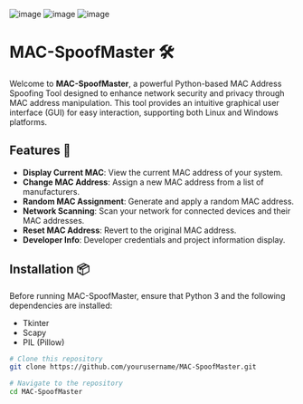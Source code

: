![image](https://github.com/FaizanPervaz/MAC-SpoofMaster/assets/121532370/2ebc6dd2-f177-4197-9a5d-a01c96ef2dc3)
![image](https://github.com/FaizanPervaz/MAC-SpoofMaster/assets/121532370/0c1f996b-1181-44d2-9ada-e4685c1f70f1)
![image](https://github.com/FaizanPervaz/MAC-SpoofMaster/assets/121532370/d4ac8e52-b4f9-433e-9a2d-eda890a27252)

# MAC-SpoofMaster 🛠️

Welcome to **MAC-SpoofMaster**, a powerful Python-based MAC Address Spoofing Tool designed to enhance network security and privacy through MAC address manipulation. This tool provides an intuitive graphical user interface (GUI) for easy interaction, supporting both Linux and Windows platforms.

## Features 🌟
- **Display Current MAC**: View the current MAC address of your system.
- **Change MAC Address**: Assign a new MAC address from a list of manufacturers.
- **Random MAC Assignment**: Generate and apply a random MAC address.
- **Network Scanning**: Scan your network for connected devices and their MAC addresses.
- **Reset MAC Address**: Revert to the original MAC address.
- **Developer Info**: Developer credentials and project information display.

## Installation 📦

Before running MAC-SpoofMaster, ensure that Python 3 and the following dependencies are installed:
- Tkinter
- Scapy
- PIL (Pillow)

```bash
# Clone this repository
git clone https://github.com/yourusername/MAC-SpoofMaster.git

# Navigate to the repository
cd MAC-SpoofMaster

